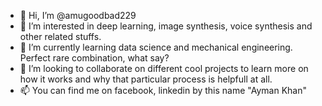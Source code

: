 - 👋 Hi, I’m @amugoodbad229
- 👀 I’m interested in deep learning, image synthesis, voice synthesis and other related stuffs.
- 🌱 I’m currently learning data science and mechanical engineering. Perfect rare combination, what say?
- 💞️ I’m looking to collaborate on different cool projects to learn more on how it works and why that particular process is helpfull at all.
- 📫 You can find me on facebook, linkedin by this name "Ayman Khan"

<!---
amugoodbad229/amugoodbad229 is a ✨ special ✨ repository because its `README.md` (this file) appears on your GitHub profile.
You can click the Preview link to take a look at your changes.
--->
